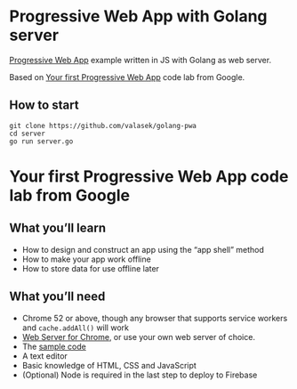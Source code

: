 # Progressive Web App with Golang server

[Progressive Web App](https://en.wikipedia.org/wiki/Progressive_Web_Apps) example written in JS with Golang as web server.

Based on [Your first Progressive Web App](https://codelabs.developers.google.com/codelabs/your-first-pwapp/)
code lab from Google.

## How to start
```
git clone https://github.com/valasek/golang-pwa
cd server
go run server.go
```
# Your first Progressive Web App code lab from Google

## What you’ll learn
* How to design and construct an app using the “app shell” method
* How to make your app work offline
* How to store data for use offline later

## What you’ll need
* Chrome 52 or above, though any browser that supports service workers and `cache.addAll()` will work
* [Web Server for Chrome](https://chrome.google.com/webstore/detail/web-server-for-chrome/ofhbbkphhbklhfoeikjpcbhemlocgigb), or use your own web server of choice.
* The [sample code](https://github.com/googlecodelabs/your-first-pwapp/archive/master.zip)
* A text editor
* Basic knowledge of HTML, CSS and JavaScript
* (Optional) Node is required in the last step to deploy to Firebase
